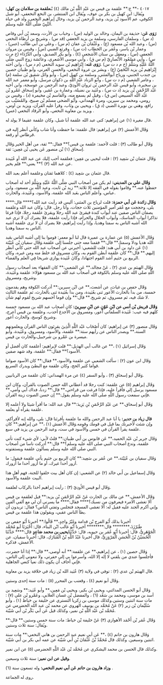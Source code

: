 ٤٠١٧ -** ع:** علقمة بن قيس بن عَبْدِ اللَّهِ بْن مالك (٤) بْن**علقمة بن سلامان بن كهل:** ويُقال: ابن كهيل بن بكر بن عوف، ويُقال ابن المنتشر، بن النخع النخعفي، أبو شبل الكوفي، عم الأسود بْن يزيد، وعبد الرحمن بْن يزيد، وخال إبراهيم النخعي، ولد في حياة النَّبِيّ صَلَّى اللَّهُ عليه وسلم.

**رَوَى عَن:** حذيفة بن اليمان، وخالد بن الوليد (س) ، وخباب بن الأرت، وسعد بْن أَبي وقاص (د س) ، وسلمان الفارسي، وسلمة بن يزيد الجعفي (قد س) ، وشريح بن أرطاة النخعي (س) ، وعبد الله بْن مسعود (ع) ، وعُثْمَان بْن عفان (م س) ، وعلي بن أَبي طالب (عس) ، وعمار بْن ياسر، وعُمَر بن الخطاب (ت س) ، وقرثع الضبي (س) ، وقيس بن مروان الجعفي (س) ، ومعقل بن سنان الأشجعي (٤) ، وأبو بكر الصديق، وأَبي الدَّرْدَاء (خ م ت س) ، وأَبِي مَسْعُود الأَنْصارِيّ (م س ق) ، وأبي موسى الأشعري، وعائشة زوج النبي صَلَّى اللَّهُ عَلَيْهِ وسَلَّمَ (خ م د ت س) .**رَوَى عَنه:** إِبْرَاهِيم بْن سويد النخعي (م د س) ، وابن أخته إِبْرَاهِيم بْن يزيد النَّخَعِيّ (ع) ، وبشر بن عروة النخعي، والحسن العرني، وأبو ظبيان حصين بن جندب الجنبي، ورياح أبوالمثني، وسلمة بن كهيل (س) ، وأبو وائل شقيق بْن سلمة (م) ، وعامر الشعبي (م د ت س) ، وأَبُو الزناد عَبْد اللَّهِ بن ذكوان مرسل، وأبو معمر عبد الله بن سخبرة، وأبو قيس عَبْد الرحمن بْن ثروان الأَودِيّ، وعبد الرحمن بن عوسجة، وابن أخيه عَبْد الرَّحْمَنِ بْن يزيد (د ت س) ، وعُبَيد بن نضيلة، وعمارة بن عُمَير، وأبو إسحاق عَمْرو بْن عَبْد الله السبيعي (س ق) ، وقيل لم يسمع منه، والقاسم بْن مخيمرة (د) ، وقيس بن رومي، ومحمد بن سيرين، ومرة الهمداني، وأَبُو الضحى مسلم بْن صبيح، والمُسَيَّب بن رافع، وهني بن نويرة الضبي (د ق) ، ويحيى بن وثاب، وقرأ عليه القرآن، ويزيد بن أوس، ويزيد بن معاوية النخعي، وأبو الرقاد النخعي (عس) .

قال مغيرة (١) عن إبراهيم: كنى عبد الله علقمة أبا شبل، وكان علقمة عقيما لا يولد له.

وَقَال الأعمش (٢) عن إبراهيم: قال علقمة: ما حفظت وأنا شاب وكأني أنظر إليه في قرطاس أو رقعة.

وَقَال أبو طالب (٣) : قلت لأحمد: علقمة بن قيس؟** فقال:** ثقة، من أهل الخير.وَقَال إسحاق (١) بْن منصور عَن يحيى بْن مَعِين: ثقة.

وَقَال عثمان بْن سَعِيد (٢) : قلت ليحيى بن مَعِين: فعلقمة أحب إليك عن عبد الله أو عُبَيدة عن عبد الله (٣) ؟** يعني:** فلم يخير.

قال عثمان بن سَعِيد (٤) : كلاهما ثقتان وعلقمة أعلم بعبد الله.

**وَقَال علي بن المديني:** لم يكن من أصحاب النبي صَلَّى اللَّهُ عَلَيْهِ وسَلَّمَ أحد له أصحاب حفظوا عنه،** وقاموا بقوله في الفقه إلا ثلاثة:** زيد بْن ثابت، وعبد اللَّه بن مسعود، وابن عباس، وأعلم الناس بعَبد الله علقمة، والأسود، وعُبَيدة، والحارث.

**وَقَال زائدة عَن أبي حمزة:** قلت لرياح بن المثنى: أليس قد رأيت عبد الله؟**** قال:**** بلى، وحججت مع عُمَر أمير المؤمنين ثلاث حجات، وأنا رجل. قال: وكان عبد الله وعلقمة يصفان الناس صفين عند أبواب كندة فيقرئ عبد الله رجلا ويقرئ علقمة رجلا، فإذا فرغا تذاكرا أبواب المناسك، وأبواب الحلال والحرام، فإذا رأيت علمقة، فلا يضرك أن لا ترى عبد الله أشبه الناس به سمتا وهديا، وإذا رأيت إبراهيم، فلا يضرك أن لا ترى علقمة أشبه الناس به سمتا وهديا.

وَقَال الأعمش (٥) عن عمارة بن عميرة قال لنا أبو معمر: قوموا بنا إلى أشبه الناس بعَبد الله هديا ودلا وسمتا،** قال:** فقمنا معه حتى جلسنا إلى علقمة.وَقَال سفيان بْن عُيَيْنَة (١) عَن داود بن أَبي هند: قلت للشعبي: أخبرني عن أصحاب عبد الله حتى كأني أنظر إليهم.** قال:** كان علقمة أبطن القوم به، وكان مسروق قد خلط منه ومن غيره، وكان الربيع بن خثيم أشد القوم اجتهادا، وكَانَ عُبَيدة يوازي شريحا فِي العلم والقضاء.

وَقَال الهيثم بن عدي (٢) ، عَنْ مجالد،** عَنِ الشعبي:** كان الفقهاء بعد أصحاب رسول اللَّهِ صلى الله عليه وسلم بالكوفة في أصحاب عبد الله بن مسعود هؤلاء: علقمة وعُبَيدة، وشريح، ومسروق.

وَقَال حفص بن غياث، عن أشعث،** عن ابْن سيرين:** أدركت الكوفة وهم يقدمون خمسة، من بدأ بالحارث الأَعور ثنى بعُبَيدة، ومن بدأ بعُبَيدة ثنى بالحارث، ثم علقمة الثالث لا شك فيه، ثم مسروق، ثم شريح.** قال:** وإن قوما أخسهم شريح لقوم لهم شأن.

**وَقَال قريش بْن أنس عن ابْنِ عَوْنٍ عن ابْنِ سِيرِينَ:** كان أصحاب عبد الله بن مسعود خمسة كلهم فيه عيب: عُبَيدة السلماني أعور، ومسروق بن الأجدع أحدب، وعلقمة بن قيس أعرج، وشريح كوسج، والحارث أعور.

وَقَال منصور (٣) عن إبراهيم: كان أَصْحَاب عَبْد اللَّهِ الَّذِينَ يقرئون الناس القرآن ويعلمونهم السنة،** ويصدر الناس عن رأيهم ستة:** علقمة، والأسود، ومسروق، وعُبَيدة، وأبو ميسرة بن عَمْرو بن شرحبيل،والحارث بن قيس.

وَقَال إسرائيل (١) ،** عن غالب أبي الهذيل:** قلت لإبراهيم: أعلقمة كان أفضل أو الأسود؟** فقال:** علقمة، وقد شهد صفين.

وَقَال ابن عون (٢) : سألت الشعبي عن علقمة والأسود،** فقال:** كان الأسود صواما قواما كثير الحج، وكان علقمة مع البطئ ويدرك السريع.

وَقَال أبو إسحاق (٣) ، وأبو السفر (٤) عن مرة الهمداني: كان علقمة من الربانيين.

وَقَال إبراهيم (٥) عن علقمة: كنت رجلا قد أعطاني الله حسن الصوت بالقرآن، وكان ابن مسعود يرسل إلي فأقرأ عليه، فإذا فرغت من قراءتي،** قال:** زدنا، فداك أبي وأمي،** فإني سمعت رسول اللَّهِ صلى الله عليه وسلم يقول:** إن حسن الصوت زينة القرآن.

وَقَال أبو إسحاق،** عن عَبْدِ الرَّحْمَنِ بْنِ يَزِيدَ:** قال عبد الله: ما أقرأ شيئا ولا أعلمه إلا علقمة يقرأه أو يعلمه.

**قال زياد بن حدير:** يا أبا عبد الرحمن والله ما علقمة بأقرئنا قال: بلى، والله إنه لأقرأكم، وإن شئت لأخبرنك بما قيل في قومك وقومه.وَقَال الأعمش (١) ،** عن إبراهيم:** كان علقمة يقرأ القرآن في خمس والأسود في ست، وعبد الرحمن بن يزيد في سبع.

وَقَال جرير بْن عَبْد الحميد،** عَن قابوس بن أَبي ظبيان:** قلتُ لأبي: لأي شيء كنت تأتي علقمة، وتدع أصحاب النبي صلى الله عليه وسلم؟** قال:** أدركت ناسا من أصحاب النبي صلى الله عليه وسلم يسألون علقمة ويستفتونه.

وَقَال سفيان بن عُيَيْنَة،** عن عُمَر بن سَعِيد:** كان الربيع بن خثيم يأتي علقمة فيقول: ما أزور أحدا غيرك، أو ما أزور أحدا ما أزورك.

وَقَال إسماعيل بن أَبي خالد (٢) عن الشعبي: إن كان أهل بيت خلقوا للجنة، فهم أهل هذا البيت علقمة والأسود.

وَقَال أبو قيس الأَودِيّ (٣) : رأيت إبراهيم آخذا بالركاب لعلقمة.

وَقَال الأعمش،** عن مالك بن الحارث عَنْ عَبْدِ الرَّحْمَنِ بْن يزيد:** قيل لعلقمة بن قيس ألا تغشى الامرء فيعرفون من نسبك؟**** فقال:**** ما يسرني أن لي مع ألفي ألفين وإني أكرم الجند عليه فقيل له: ألا تغشى المسجد فتجلس وتفتي الناس؟ فقال: تريدون أن يطأ الناس عقبي، ويقولون هذا علقمة بن قيس.

أخبرنا بذلك أَبُو الفرج بْن قدامة وغَيْرُ واحِدٍ،** قَالُوا:** أخبرنا أَبُو حفص بن طَبَرْزَذَ،******** قال:******** أخبرنا أَبُو غالب ابْن البناء، قال: أَخْبَرَنَا أبو مُحَمَّد الْجَوْهَرِيُّ، قال: أخبرنا أَبُو عُمَر بن حيويه، قال: حَدَّثَنَا**يحيى بن محمد صَاعِدٍ** قال:**** حَدَّثَنَا الْحُسَيْنُ بْنُ الْحَسَنِ الْمَرْوَزِيُّ، قال أخبرنا عَبْدُ اللَّهِ بْنُ الْمُبَارَكِ، قال: أخبرنا سفيان، عن الأعمش، فذكره.

وَقَال حصين (١) ، عن إبراهيم،** عن علقمة:** أنه أوصى،** قال:** إذا أنا حضرت، فأجلسوا عندي من يلقني لا إله إلا الله، وأسرعوا بي إلى حفرتي، ولا تنعوني إلى الناس، فإني أخاف أن يكون ذلك نعيا كنعي الجاهلية.

قال الهيثم بْن عدي (٢) : توفي في ولاية (٣) عُبَيد الله بْن زياد في خلافة يزيد بن معاوية.

وَقَال أبو نعيم (٤) ، وقعنب بن المحرر (٥) : مات سنة إحدى وستين.

وَقَال أبو الحسن المدائني، ويحيى بْن بكير، ويحيى بْن مَعِين،** وأبو عُبَيد:** وسَعِيد بن أسد بن موسى، ومحمد بن سَعْد (٦) ، والمفضل بْن غسان الغلابي، وعَمْرو بْن علي (٧) : مات سنة اثنتين وستين.وكذلك موسى بن زكريا التستري عن خليفة بن خياط (١) ، وأبو سُلَيْمان بْن زبر (٢) عَنْ مُحَمَّد بن يوسف الهروي عن محمد بْن عبد الله الحضرمي عن مُحَمَّد بْن عَبْد اللَّهِ بْن نمير، وكذلك قيل عَن أبي بَكْر بْن أَبي شَيْبَة.

وَقَال عُمَر بْن أَحْمَد الأهوازي (٣) عَنْ خليفة بْن خياط: مات سنة خمس وستين،** قال:** ويُقال: سنة ثلاث وستين.

وَقَال هارون بن حاتم (٤) ،** عَن أبي نعيم عبد الرحمن بن هاني النخعي:** مات سنة اثنتين وسبعين. وكذلك قال مُحَمَّدُ بْنُ عُثْمَانَ بْنِ أَبي شَيْبَة عن عمه أبي بكر بن أَبي شَيْبَة.

وكذلك قال الحسن بن محمد اليشكري عن مُحَمَّد بْن عَبْد اللَّهِ الحضرمي (٥) عن ابن نمير.

**وقيل عن ابن نمير:** سنة ثلاث وسبعين.

**وزاد هارون بن حاتم عَن أبي نعيم النخعي:** وله تسعون سنة (٦) .

روى له الجماعة.